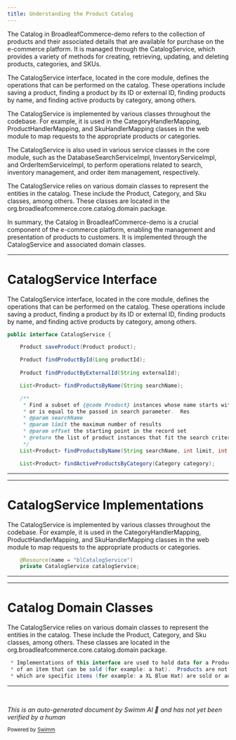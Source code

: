 ```yaml
---
title: Understanding the Product Catalog
---
```

The Catalog in BroadleafCommerce-demo refers to the collection of products and their associated details that are available for purchase on the e-commerce platform. It is managed through the CatalogService, which provides a variety of methods for creating, retrieving, updating, and deleting products, categories, and SKUs.

The CatalogService interface, located in the core module, defines the operations that can be performed on the catalog. These operations include saving a product, finding a product by its ID or external ID, finding products by name, and finding active products by category, among others.

The CatalogService is implemented by various classes throughout the codebase. For example, it is used in the CategoryHandlerMapping, ProductHandlerMapping, and SkuHandlerMapping classes in the web module to map requests to the appropriate products or categories.

The CatalogService is also used in various service classes in the core module, such as the DatabaseSearchServiceImpl, InventoryServiceImpl, and OrderItemServiceImpl, to perform operations related to search, inventory management, and order item management, respectively.

The CatalogService relies on various domain classes to represent the entities in the catalog. These include the Product, Category, and Sku classes, among others. These classes are located in the org.broadleafcommerce.core.catalog.domain package.

In summary, the Catalog in BroadleafCommerce-demo is a crucial component of the e-commerce platform, enabling the management and presentation of products to customers. It is implemented through the CatalogService and associated domain classes.

<SwmSnippet path="/core/broadleaf-framework/src/main/java/org/broadleafcommerce/core/catalog/service/CatalogService.java" line="36">

---

# CatalogService Interface

The CatalogService interface, located in the core module, defines the operations that can be performed on the catalog. These operations include saving a product, finding a product by its ID or external ID, finding products by name, and finding active products by category, among others.

```java
public interface CatalogService {

    Product saveProduct(Product product);

    Product findProductById(Long productId);
    
    Product findProductByExternalId(String externalId);

    List<Product> findProductsByName(String searchName);

    /**
     * Find a subset of {@code Product} instances whose name starts with
     * or is equal to the passed in search parameter.  Res
     * @param searchName
     * @param limit the maximum number of results
     * @param offset the starting point in the record set
     * @return the list of product instances that fit the search criteria
     */
    List<Product> findProductsByName(String searchName, int limit, int offset);

    List<Product> findActiveProductsByCategory(Category category);
```

---

</SwmSnippet>

<SwmSnippet path="/core/broadleaf-framework-web/src/main/java/org/broadleafcommerce/core/web/catalog/CategoryHandlerMapping.java" line="59">

---

# CatalogService Implementations

The CatalogService is implemented by various classes throughout the codebase. For example, it is used in the CategoryHandlerMapping, ProductHandlerMapping, and SkuHandlerMapping classes in the web module to map requests to the appropriate products or categories.

```java
    @Resource(name = "blCatalogService")
    private CatalogService catalogService;
```

---

</SwmSnippet>

<SwmSnippet path="/core/broadleaf-framework/src/main/java/org/broadleafcommerce/core/catalog/domain/Product.java" line="36">

---

# Catalog Domain Classes

The CatalogService relies on various domain classes to represent the entities in the catalog. These include the Product, Category, and Sku classes, among others. These classes are located in the org.broadleafcommerce.core.catalog.domain package.

```java
 * Implementations of this interface are used to hold data for a Product.  A product is a general description
 * of an item that can be sold (for example: a hat).  Products are not sold or added to a cart.  {@link Sku}s
 * which are specific items (for example: a XL Blue Hat) are sold or added to a cart.
```

---

</SwmSnippet>

&nbsp;

*This is an auto-generated document by Swimm AI 🌊 and has not yet been verified by a human*

<SwmMeta version="3.0.0" repo-id="Z2l0aHViJTNBJTNBQnJvYWRsZWFmQ29tbWVyY2UtZGVtbyUzQSUzQWdpbGFkbmF2b3Q=" repo-name="BroadleafCommerce-demo" doc-type="overview"><sup>Powered by [Swimm](/)</sup></SwmMeta>
